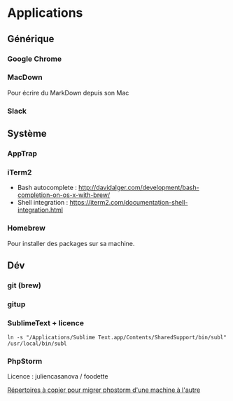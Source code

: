 # Applications

## Générique

### Google Chrome

### MacDown

Pour écrire du MarkDown depuis son Mac

### Slack

## Système

### AppTrap

### iTerm2

* Bash autocomplete : http://davidalger.com/development/bash-completion-on-os-x-with-brew/
* Shell integration : https://iterm2.com/documentation-shell-integration.html

### Homebrew

Pour installer des packages sur sa machine.

## Dév

### git (brew)

### gitup

### SublimeText + licence

`ln -s "/Applications/Sublime Text.app/Contents/SharedSupport/bin/subl" /usr/local/bin/subl`

### PhpStorm

Licence : juliencasanova / foodette

[Répertoires à copier pour migrer phpstorm d'une machine à l'autre](https://intellij-support.jetbrains.com/hc/en-us/articles/206544519-Directories-used-by-the-IDE-to-store-settings-caches-plugins-and-logs)

